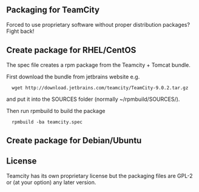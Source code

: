 Packaging for TeamCity
---------------------
Forced to use proprietary software without proper distribution packages? Fight back!

Create package for RHEL/CentOS
------------------------------
The spec file creates a rpm package from the Teamcity + Tomcat bundle. 

First download the bundle from jetbrains website e.g.
      
      wget http://download.jetbrains.com/teamcity/TeamCity-9.0.2.tar.gz

and put it into the SOURCES folder (normally ~/rpmbuild/SOURCES/).

Then run rpmbuild to build the package

      rpmbuild -ba teamcity.spec


Create package for Debian/Ubuntu
--------------------------------




License
-------
Teamcity has its own proprietary license but the packaging files are GPL-2 or (at your option) any later version.
 
